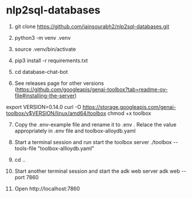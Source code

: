 # nlp2sql-databases

1. git clone https://github.com/jainsourabh2/nlp2sql-databases.git

2. python3 -m venv .venv

3. source .venv/bin/activate

4. pip3 install -r requirements.txt

5. cd database-chat-bot

6. See releases page for other versions (https://github.com/googleapis/genai-toolbox?tab=readme-ov-file#installing-the-server)

export VERSION=0.14.0
curl -O https://storage.googleapis.com/genai-toolbox/v$VERSION/linux/amd64/toolbox
chmod +x toolbox

7. Copy the .env-example file and rename it to .env . Relace the value appropriately in .env file and toolbox-alloydb.yaml

8. Start a terminal session and run start the toolbox server
./toolbox --tools-file "toolbox-allloydb.yaml"

9. cd ..

10. Start another terminal session and start the adk web server
adk web --port 7860

11. Open http://localhost:7860
